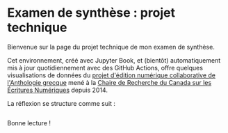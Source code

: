 # Examen de synthèse : projet technique 

Bienvenue sur la page du projet technique de mon examen de synthèse. 

Cet environnement, créé avec Jupyter Book, et (bientôt) automatiquement mis à jour quotidiennement avec des GitHub Actions, offre quelques visualisations de données du [projet d'édition numérique collaborative de l'Anthologie grecque](https://anthologiagraeca.org/) mené à la [Chaire de Recherche du Canada sur les Écritures Numériques](https://ecrituresnumeriques.ca/fr/) depuis 2014. 

La réflexion se structure comme suit : 

```{tableofcontents}
```

Bonne lecture ! 
